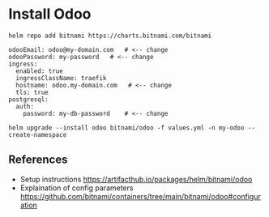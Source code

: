 # Install Odoo

```helm repo add bitnami https://charts.bitnami.com/bitnami```

```
odooEmail: odoo@my-domain.com   # <-- change
odooPassword: my-password   # <-- change
ingress:
  enabled: true
  ingressClassName: traefik
  hostname: odoo.my-domain.com   # <-- change
  tls: true
postgresql:
  auth:
    password: my-db-password    # <-- change
```

```helm upgrade --install odoo bitnami/odoo -f values.yml -n my-odoo --create-namespace```

## References
* Setup instructions https://artifacthub.io/packages/helm/bitnami/odoo
* Explaination of config parameters https://github.com/bitnami/containers/tree/main/bitnami/odoo#configuration
